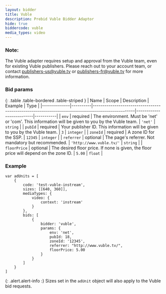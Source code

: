 ```yaml
---
layout: bidder
title: Vuble
description: Prebid Vuble Bidder Adaptor
hide: true
biddercode: vuble
media_types: video
---
```


### Note:
The Vuble adapter requires setup and approval from the Vuble team, even for existing Vuble publishers. Please reach out to your account team, or contact publishers-us@vuble.tv or publishers-fr@vuble.tv for more information.

### Bid params

{: .table .table-bordered .table-striped }
| Name         | Scope    | Description                                                                                       | Example                  | Type      |
|--------------|----------|---------------------------------------------------------------------------------------------------|--------------------------|-----------|
| `env`        | required | The environment. Must be 'net' or 'com'. This information will be given to you by the Vuble team. | `'net'`                  | `string`  |
| `pubId`      | required | Your publisher ID. This information will be given to you by the Vuble team.                       | `3`                      | `integer` |
| `zoneId`     | required | A zone ID for the SSP.                                                                            | `12345`                  | `integer` |
| `referrer`   | optional | The page's referrer. Not mandatory but recommended.                                               | `'http://www.vuble.tv/'` | `string`  |
| `floorPrice` | optional | The desired floor price. If none is given, the floor price will depend on the zone ID.            | `5.00`                   | `float`   |

### Example

```
var adUnits = [
    {
        code: 'test-vuble-instream',
        sizes: [[640, 360]],
        mediaTypes: {
            video: {
                context: 'instream'
            }
        },
        bids: [
            {
                bidder: 'vuble',
                params: {
                    env: 'net',
                    pubId: 18,
                    zoneId: '12345',
                    referrer: "http://www.vuble.tv/",
                    floorPrice: 5.00
                }
            }
        ]
    }
]
```

{: .alert.alert-info :}
Sizes set in the `adUnit` object will also apply to the Vuble bid requests.
